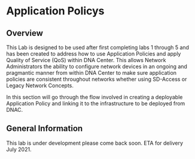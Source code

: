 # Application Policys
## Overview
This Lab is designed to be used after first completing labs 1 through 5 and has been created to address how to use Application Policies and apply Quality of Service (QoS) within DNA Center. This allows Network Administrators the ability to configure network devices in an ongoing and pragmantic manner from within DNA Center to make sure application policies are consistent throughout networks whether using SD-Access or Legacy Network Concepts.

In this section will go through the flow involved in creating a deployable Application Policy and linking it to the infrastructure to be deployed from DNAC.

## General Information
This lab is under development please come back soon. ETA for delivery July 2021.


